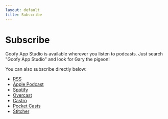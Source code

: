 ```yaml
---
layout: default
title: Subscribe
---
```

# Subscribe

Goofy App Studio is available wherever you listen to podcasts.  Just search "Goofy App Studio" and look for Gary the pigeon!

You can also subscribe directly below:

* [RSS](http://feed.launchedfm.com)
* [Apple Podcast](https://podcasts.apple.com/us/podcast/launched/id1491582246)
* [Spotify](https://open.spotify.com/show/4lVKxKrG2n4pGYST801GLs)
* [Overcast](https://overcast.fm/itunes1491582246)
* [Castro](https://castro.fm/itunes/1491582246)
* [Pocket Casts](https://pca.st/launched)
* [Stitcher](https://www.stitcher.com/s?fid=491180)